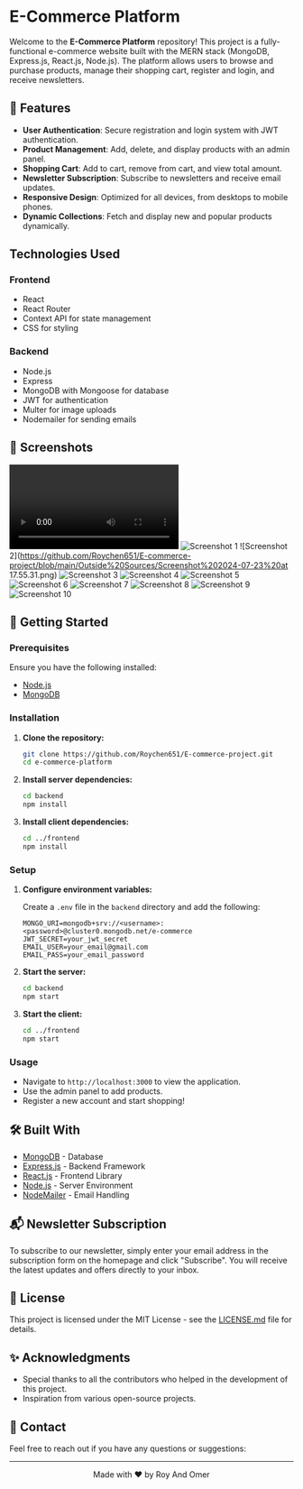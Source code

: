 # E-Commerce Platform

Welcome to the **E-Commerce Platform** repository! 
This project is a fully-functional e-commerce website built with the MERN stack (MongoDB, Express.js, React.js, Node.js).
The platform allows users to browse and purchase products, manage their shopping cart, register and login, and receive newsletters.

## 🌟 Features

- **User Authentication**: Secure registration and login system with JWT authentication.
- **Product Management**: Add, delete, and display products with an admin panel.
- **Shopping Cart**: Add to cart, remove from cart, and view total amount.
- **Newsletter Subscription**: Subscribe to newsletters and receive email updates.
- **Responsive Design**: Optimized for all devices, from desktops to mobile phones.
- **Dynamic Collections**: Fetch and display new and popular products dynamically.


## Technologies Used

### Frontend

- React
- React Router
- Context API for state management
- CSS for styling

### Backend

- Node.js
- Express
- MongoDB with Mongoose for database
- JWT for authentication
- Multer for image uploads
- Nodemailer for sending emails

## 📸 Screenshots

![Screen Recording](https://github.com/Roychen651/E-commerce-project/blob/main/Outside%20Sources/Screen%20Recording%202024-07-23%20at%2017.57.02.mp4)
![Screenshot 1](https://github.com/Roychen651/E-commerce-project/blob/main/Outside%20Sources/Screenshot%202024-07-23%20at%2017.55.05.png)
![Screenshot 2](https://github.com/Roychen651/E-commerce-project/blob/main/Outside%20Sources/Screenshot%202024-07-23%20at 17.55.31.png)
![Screenshot 3](https://github.com/Roychen651/E-commerce-project/blob/main/Outside%20Sources/Screenshot%202024-07-23%20at%2017.55.46.png)
![Screenshot 4](https://github.com/Roychen651/E-commerce-project/blob/main/Outside%20Sources/Screenshot%202024-07-23%20at%2017.56.03.png)
![Screenshot 5](https://github.com/Roychen651/E-commerce-project/blob/main/Outside%20Sources/Screenshot%202024-07-23%20at%2017.56.29.png)
![Screenshot 6](https://github.com/Roychen651/E-commerce-project/blob/main/Outside%20Sources/Screenshot%202024-07-23%20at%2017.57.53.png)
![Screenshot 7](https://github.com/Roychen651/E-commerce-project/blob/main/Outside%20Sources/Screenshot%202024-07-23%20at%2017.58.12.png)
![Screenshot 8](https://github.com/Roychen651/E-commerce-project/blob/main/Outside%20Sources/Screenshot%202024-07-23%20at%2017.58.18.png)
![Screenshot 9](https://github.com/Roychen651/E-commerce-project/blob/main/Outside%20Sources/Screenshot%202024-07-23%20at%2017.58.22.png)
![Screenshot 10](https://github.com/Roychen651/E-commerce-project/blob/main/Outside%20Sources/Screenshot%202024-07-23%20at%2017.58.27.png)


## 🚀 Getting Started

### Prerequisites

Ensure you have the following installed:
- [Node.js](https://nodejs.org/)
- [MongoDB](https://www.mongodb.com/)

### Installation

1. **Clone the repository:**

    ```bash
    git clone https://github.com/Roychen651/E-commerce-project.git
    cd e-commerce-platform
    ```

2. **Install server dependencies:**

    ```bash
    cd backend
    npm install
    ```

3. **Install client dependencies:**

    ```bash
    cd ../frontend
    npm install
    ```

### Setup

1. **Configure environment variables:**

    Create a `.env` file in the `backend` directory and add the following:

    ```env
    MONGO_URI=mongodb+srv://<username>:<password>@cluster0.mongodb.net/e-commerce
    JWT_SECRET=your_jwt_secret
    EMAIL_USER=your_email@gmail.com
    EMAIL_PASS=your_email_password
    ```

2. **Start the server:**

    ```bash
    cd backend
    npm start
    ```

3. **Start the client:**

    ```bash
    cd ../frontend
    npm start
    ```

### Usage

- Navigate to `http://localhost:3000` to view the application.
- Use the admin panel to add products.
- Register a new account and start shopping!

## 🛠️ Built With

- [MongoDB](https://www.mongodb.com/) - Database
- [Express.js](https://expressjs.com/) - Backend Framework
- [React.js](https://reactjs.org/) - Frontend Library
- [Node.js](https://nodejs.org/) - Server Environment
- [NodeMailer](https://nodemailer.com/about/) - Email Handling

## 📬 Newsletter Subscription

To subscribe to our newsletter, simply enter your email address in the subscription form on the homepage and click "Subscribe". You will receive the latest updates and offers directly to your inbox.

## 📄 License

This project is licensed under the MIT License - see the [LICENSE.md](LICENSE.md) file for details.

## ✨ Acknowledgments

- Special thanks to all the contributors who helped in the development of this project.
- Inspiration from various open-source projects.

## 📧 Contact

Feel free to reach out if you have any questions or suggestions:


---

<p align="center">
    Made with ❤️ by Roy And Omer
</p>
